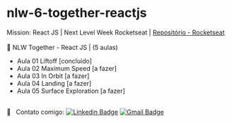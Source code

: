 # nlw-6-together-reactjs

Mission: React JS | Next Level Week Rocketseat | [Repositório - Rocketseat](https://github.com/rocketseat-education/nlw-06-reactjs)<br/>
<br/> :rocket: NLW Together - React JS | (5 aulas)

- Aula 01 Liftoff [concluido]
- Aula 02 Maximum Speed [a fazer]
- Aula 03 In Orbit [a fazer]
- Aula 04 Landing [a fazer]
- Aula 05 Surface Exploration [a fazer]

<br/> :email: &nbsp; Contato comigo: [![Linkedin Badge](https://img.shields.io/badge/-Thiago-blue?style=flat-square&logo=Linkedin&logoColor=white&link=https://www.linkedin.com/in/thiagorodriguesdau/)](https://www.linkedin.com/in/thiagorodriguesdau/)
[![Gmail Badge](https://img.shields.io/badge/-thiagorodriguesdau@gmail.com-c14438?style=flat-square&logo=Gmail&logoColor=white&link=mailto:thiagorodriguesdau@gmail.com)](mailto:thiagorodriguesdau@gmail.com)
